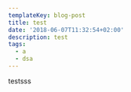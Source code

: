 ```yaml
---
templateKey: blog-post
title: test
date: '2018-06-07T11:32:54+02:00'
description: test
tags:
  - a
  - dsa
---
```

testsss

